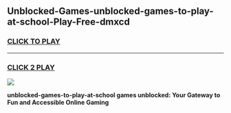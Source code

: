 
## Unblocked-Games-unblocked-games-to-play-at-school-Play-Free-dmxcd
<h3>
<a href="https://premium76.site?title=unblocked-games-to-play-at-school&ref=09A">CLICK TO PLAY</a></h3>
<hr>

<h3>
<a href="https://premium76.site?title=unblocked-games-to-play-at-school&ref=09A">CLICK 2 PLAY</a>
  
</h3>

<a href="https://premium76.site?title=unblocked-games-to-play-at-school&ref=09A"><img src="https://clearcache.store/games.png"></a>


**unblocked-games-to-play-at-school games unblocked: Your Gateway to Fun and Accessible Online Gaming**
